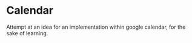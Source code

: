 # Calendar
Attempt at an idea for an implementation within google calendar, for the sake of learning.
